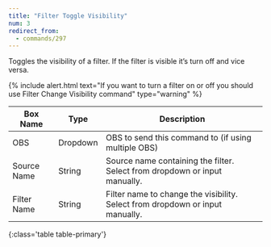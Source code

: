 ```yaml
---
title: "Filter Toggle Visibility"
num: 3
redirect_from:
  - commands/297
---
```

Toggles the visibility of a filter. If the filter is visible it’s turn off and vice versa.

{% include alert.html text="If you want to turn a filter on or off you should use Filter Change Visibility command" type="warning" %} 

| Box Name | Type | Description | 
|-------|--------|--------
|OBS|Dropdown|OBS to send this command to (if using multiple OBS)|
|Source	Name|String	| Source name containing the filter. Select from dropdown or input manually.
|Filter	Name|String	| Filter name to change the visibility. Select from dropdown or input manually.
{:class='table table-primary'}
